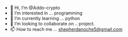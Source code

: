 - 👋 Hi, I’m @Addo-crypto
- 👀 I’m interested in ... programming
- 🌱 I’m currently learning ... python
- 💞️ I’m looking to collaborate on .. project.
- 📫 How to reach me ... shepherdanoche5@gmail.com

<!---
Addo-crypto/Addo-crypto is a ✨ special ✨ repository because its `README.md` (this file) appears on your GitHub profile.
You can click the Preview link to take a look at your changes.
--->
